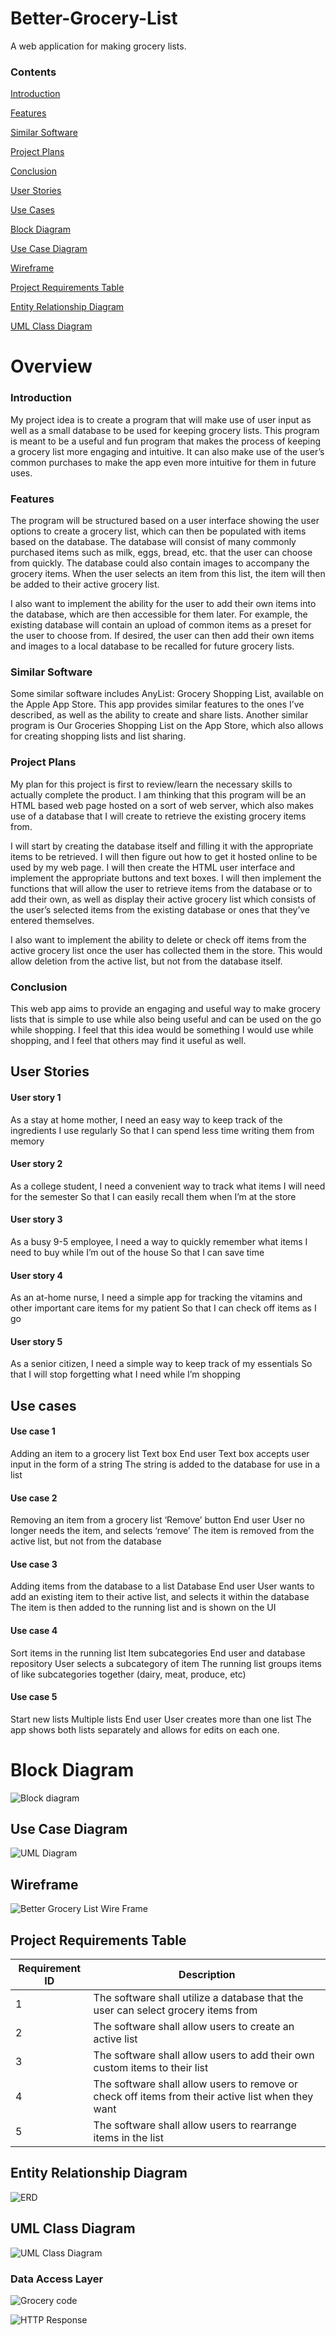 # Better-Grocery-List
A web application for making grocery lists.

### Contents

[Introduction](#introduction)

[Features](#features)

[Similar Software](#Similar-Software)

[Project Plans](#Project-Plans)

[Conclusion](#conclusion)

[User Stories](#user-stories)

[Use Cases](#use-cases)

[Block Diagram](#block-diagram)

[Use Case Diagram](#Use-Case-Diagram)

[Wireframe](#wireframe)

[Project Requirements Table](#project-requirements-table)

[Entity Relationship Diagram](#entity-relationship-diagram)

[UML Class Diagram](#uml-class-diagram)



# Overview

### Introduction

My project idea is to create a program that will make use of user input as well as a small database to be used for keeping grocery lists. This program is meant to be a useful and fun program that makes the process of keeping a grocery list more engaging and intuitive. It can also make use of the user’s common purchases to make the app even more intuitive for them in future uses.
### Features
	
The program will be structured based on a user interface showing the user options to create a grocery list, which can then be populated with items based on the database. The database will consist of many commonly purchased items such as milk, eggs, bread, etc. that the user can choose from quickly. The database could also contain images to accompany the grocery items. When the user selects an item from this list, the item will then be added to their active grocery list.
	
I also want to implement the ability for the user to add their own items into the database, which are then accessible for them later. For example, the existing database will contain an upload of common items as a preset for the user to choose from. If desired, the user can then add their own items and images to a local database to be recalled for future grocery lists.
### Similar Software

Some similar software includes AnyList: Grocery Shopping List, available on the Apple App Store. This app provides similar features to the ones I’ve described, as well as the ability to create and share lists. Another similar program is Our Groceries Shopping List on the App Store, which also allows for creating shopping lists and list sharing.
### Project Plans

My plan for this project is first to review/learn the necessary skills to actually complete the product. I am thinking that this program will be an HTML based web page hosted on a sort of web server, which also makes use of a database that I will create to retrieve the existing grocery items from.

I will start by creating the database itself and filling it with the appropriate items to be retrieved. I will then figure out how to get it hosted online to be used by my web page. I will then create the HTML user interface and implement the appropriate buttons and text boxes. I will then implement the functions that will allow the user to retrieve items from the database or to add their own, as well as display their active grocery list which consists of the user’s selected items from the existing database or ones that they’ve entered themselves.
	
I also want to implement the ability to delete or check off items from the active grocery list once the user has collected them in the store. This would allow deletion from the active list, but not from the database itself.
### Conclusion
This web app aims to provide an engaging and useful way to make grocery lists that is simple to use while also being useful and can be used on the go while shopping. I feel that this idea would be something I would use while shopping, and I feel that others may find it useful as well.

## User Stories

#### User story 1
As a stay at home mother,
I need an easy way to keep track of the ingredients I use regularly
So that I can spend less time writing them from memory

#### User story 2
As a college student,
I need a convenient way to track what items I will need for the semester
So that I can easily recall them when I’m at the store

#### User story 3
As a busy 9-5 employee,
I need a way to quickly remember what items I need to buy while I’m out of the house
So that I can save time

#### User story 4
As an at-home nurse,
I need a simple app for tracking the vitamins and other important care items for my patient
So that I can check off items as I go

#### User story 5
As a senior citizen,
I need a simple way to keep track of my essentials
So that I will stop forgetting what I need while I’m shopping


## Use cases

#### Use case 1
Adding an item to a grocery list
Text box
End user
Text box accepts user input in the form of a string
The string is added to the database for use in a list

#### Use case 2
Removing an item from a grocery list
‘Remove’ button
End user
User no longer needs the item, and selects ‘remove’
The item is removed from the active list, but not from the database

#### Use case 3
Adding items from the database to a list
Database
End user
User wants to add an existing item to their active list, and selects it within the database
The item is then added to the running list and is shown on the UI

#### Use case 4
Sort items in the running list
Item subcategories
End user and database repository
User selects a subcategory of item
The running list groups items of like subcategories together (dairy, meat, produce, etc)

#### Use case 5
Start new lists
Multiple lists
End user
User creates more than one list
The app shows both lists separately and allows for edits on each one.

# Block Diagram
![Block diagram](https://github.com/user-attachments/assets/6f3df2ab-f004-4aea-b19b-5142aacb35a1)

## Use Case Diagram

![UML Diagram](https://github.com/user-attachments/assets/2cdfcb7a-2c5c-4cb9-9556-35cc5b78c951)

## Wireframe

![Better Grocery List Wire Frame](https://github.com/user-attachments/assets/d5f6ecfb-4e73-4eb5-91ad-a69480dfb44c)

## Project Requirements Table

| Requirement ID  | Description |
| ------------- | ------------- |
| 1 | The software shall utilize a database that the user can select grocery items from  |
| 2 | The software shall allow users to create an active list  |
| 3 | The software shall allow users to add their own custom items to their list |
| 4 | The software shall allow users to remove or check off items from their active list when they want |
| 5 | The software shall allow users to rearrange items in the list |

## Entity Relationship Diagram

![ERD](https://github.com/user-attachments/assets/66e65e47-524a-467d-8d6c-40193bce647a)

## UML Class Diagram

![UML Class Diagram](https://github.com/user-attachments/assets/8bf02b89-4dd8-4c7b-bcc9-bf049960612e)

### Data Access Layer

![Grocery code](https://github.com/user-attachments/assets/8d6c32bc-3586-4c87-a770-958f226dbb54)

![HTTP Response](https://github.com/user-attachments/assets/259f666e-222f-49d8-a0bc-cd3d1a0eefff)
